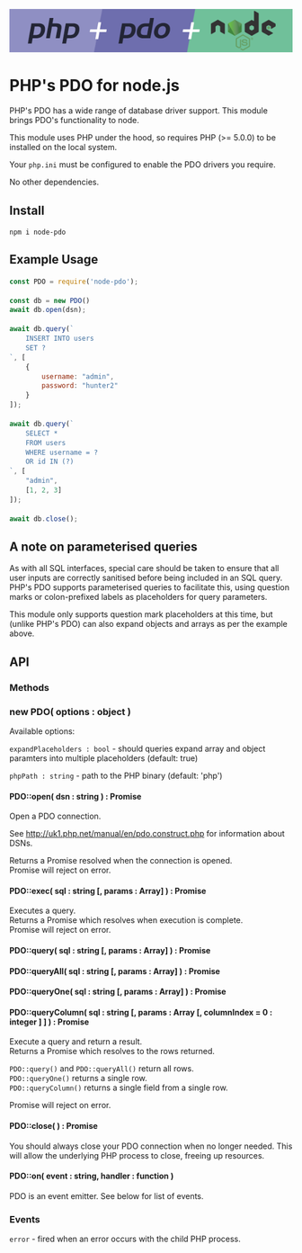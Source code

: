 ![PHP + PDO + NodeJS](docs/logo.png)

# PHP's PDO for node.js

PHP's PDO has a wide range of database driver support.  This module brings PDO's functionality to node.

This module uses PHP under the hood, so requires PHP (>= 5.0.0) to be installed on the local system.

Your `php.ini` must be configured to enable the PDO drivers you require.

No other dependencies.

## Install

```
npm i node-pdo
```

## Example Usage

```js
const PDO = require('node-pdo');

const db = new PDO()
await db.open(dsn);

await db.query(`
    INSERT INTO users
    SET ?
`, [
    {
        username: "admin",
        password: "hunter2"
    }
]);

await db.query(`
    SELECT *
    FROM users
    WHERE username = ?
    OR id IN (?)
`, [
    "admin",
    [1, 2, 3]
]);

await db.close();
```

## A note on parameterised queries

As with all SQL interfaces, special care should be taken to ensure that all user inputs are correctly sanitised before being included in an SQL query.  PHP's PDO supports parameterised queries to facilitate this, using question marks or colon-prefixed labels as placeholders for query parameters.

This module only supports question mark placeholders at this time, but (unlike PHP's PDO) can also expand objects and arrays as per the example above.

## API

### Methods

### new PDO( options : object )

Available options:

`expandPlaceholders : bool` - should queries expand array and object paramters into multiple placeholders (default: true)

`phpPath : string` - path to the PHP binary (default: 'php')

#### PDO::open( dsn : string ) : Promise

Open a PDO connection.

See http://uk1.php.net/manual/en/pdo.construct.php for information about DSNs.

Returns a Promise resolved when the connection is opened.  
Promise will reject on error.

#### PDO::exec( sql : string [, params : Array] ) : Promise

Executes a query.  
Returns a Promise which resolves when execution is complete.  
Promise will reject on error.

#### PDO::query( sql : string [, params : Array] ) : Promise
#### PDO::queryAll( sql : string [, params : Array] ) : Promise
#### PDO::queryOne( sql : string [, params : Array] ) : Promise
#### PDO::queryColumn( sql : string [, params : Array [, columnIndex = 0 : integer ] ] ) : Promise

Execute a query and return a result.  
Returns a Promise which resolves to the rows returned.  

`PDO::query()` and `PDO::queryAll()` return all rows.  
`PDO::queryOne()` returns a single row.  
`PDO::queryColumn()` returns a single field from a single row.  

Promise will reject on error.

#### PDO::close( ) : Promise

You should always close your PDO connection when no longer needed.  This will allow the underlying PHP process to close, freeing up resources.

#### PDO::on( event : string, handler : function )

PDO is an event emitter.  See below for list of events.

### Events

`error` - fired when an error occurs with the child PHP process.
